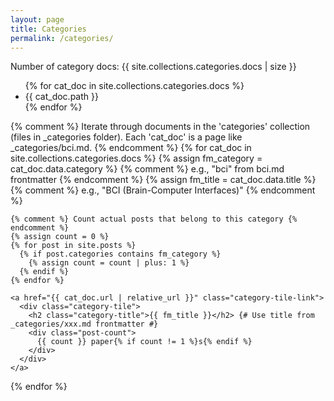 ```yaml
---
layout: page
title: Categories
permalink: /categories/
---
```


<p>Number of category docs: {{ site.collections.categories.docs | size }}</p>
<ul>
  {% for cat_doc in site.collections.categories.docs %}
    <li>{{ cat_doc.path }}</li>
  {% endfor %}
</ul>

<div class="categories-grid">
  {% comment %}
    Iterate through documents in the 'categories' collection (files in _categories folder).
    Each 'cat_doc' is a page like _categories/bci.md.
  {% endcomment %}
  {% for cat_doc in site.collections.categories.docs %}
    {% assign fm_category = cat_doc.data.category %}   {% comment %} e.g., "bci" from bci.md frontmatter {% endcomment %}
    {% assign fm_title = cat_doc.data.title %}         {% comment %} e.g., "BCI (Brain-Computer Interfaces)" {% endcomment %}
    
    {% comment %} Count actual posts that belong to this category {% endcomment %}
    {% assign count = 0 %}
    {% for post in site.posts %}
      {% if post.categories contains fm_category %}
        {% assign count = count | plus: 1 %}
      {% endif %}
    {% endfor %}

    <a href="{{ cat_doc.url | relative_url }}" class="category-tile-link">
      <div class="category-tile">
        <h2 class="category-title">{{ fm_title }}</h2> {# Use title from _categories/xxx.md frontmatter #}
        <div class="post-count">
          {{ count }} paper{% if count != 1 %}s{% endif %}
        </div>
      </div>
    </a>
  {% endfor %}
</div>
